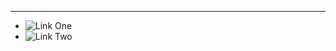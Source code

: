 ***

- ![Link One](https://minecraft-server.net/vote/ghostcraftmc/)
- ![Link Two](https://minecraft-mp.com/server/261822/vote/)
